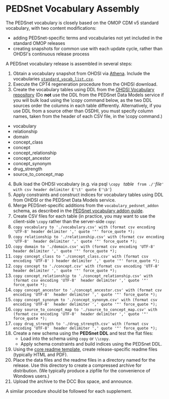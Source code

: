 # PEDSnet Vocabulary Assembly

The PEDSnet vocabulary is closely based on the OMOP CDM v5 standard vocabulary, with two content modifications:

* adding PEDSnet-specific terms and vocabularies not yet included in the standard OMOP releases
* creating snapshots for common use with each update cycle, rather than OHDSI's continuous release process

A PEDSnet vocabulary release is assembled in several steps:

1. Obtain a vocabulary snapshot from OHDSI via [Athena](http://www.ohdsi.org/web/athena).   Include the vocabularies [`standard_vocab_list.csv`](./standard_vocab_list.csv).
2. Execute the CPT4 regeneration procedure from the OHDSI download.
3. Create the vocabulary tables using DDL from the [OHDSI Vocabulary  repository](https://github.com/OHDSI/CommonDataModel) (Do **not** use the DDL from the PEDSnet Data Models service if you will bulk load using the \copy command below, as the two DDL sources order the columns in each table differently.  Alternatively, if you use DDL from a source other than OSDHI, you must specify column names, taken from the header of each CSV file, in the \copy command.)
  * vocabulary
  * relationship
  * domain
  * concept_class
  * concept
  * concept_relationship
  * concept_ancestor
  * concept_synonym
  * drug_strength
  * source\_to\_concept_map
4. Bulk load the OHDSI vocabulary (e.g. via psql `\copy ` _table_ ` from ./'`_file_`' with csv header delimiter E'\t' quote E'\b'`)
5. Apply constraints and construct indices for vocabulary tables using DDL from OHDSI or the PEDSnet Data Models service.
6. Merge PEDSnet-specific additions from the `vocabulary_pedsnet_addon` schema, as described in the [PEDSnet vocabulary addon guide](./PEDSnet_vocabulary_addons.md).
7. Create CSV files for each table (in practice, you may want to use the client-side `\copy` rather than the server-side `copy`:
  1. `copy vocabulary to './vocabulary.csv' with (format csv encoding 'UTF-8' header delimiter ',' quote '"' force_quote *);`
  2. `copy relationship to './relationship.csv' with (format csv encoding 'UTF-8'  header delimiter ',' quote '"' force_quote *);`
  3. `copy domain to './domain.csv' with (format csv encoding 'UTF-8'  header delimiter ',' quote '"' force_quote *);`
  4. `copy concept_class to './concept_class.csv' with (format csv encoding 'UTF-8' ) header delimiter ',' quote '"' force_quote *);`
  5. `copy concept to './concept.csv' with (format csv encoding 'UTF-8'  header delimiter ',' quote '"' force_quote *);`
  6. `copy concept_relationship to './concept_relationship.csv' with (format csv encoding 'UTF-8'  header delimiter ',' quote '"' force_quote *);`
  7. `copy concept_ancestor to './concept_ancestor.csv' with (format csv encoding 'UTF-8'  header delimiter ',' quote '"' force_quote *);`
  8. `copy concept_synonym to './concept_synonym.csv' with (format csv encoding 'UTF-8'  header delimiter ',' quote '"' force_quote *);`
  9. `copy source_to_concept_map to './source_to_concept_map.csv' with (format csv encoding 'UTF-8'  header delimiter ',' quote '"' force_quote *);`
  10. `copy drug_strength to './drug_strength.csv' with (format csv encoding 'UTF-8'  header delimiter ',' quote '"' force_quote *);`
8. Create a new schema using the **PEDSnet DDL** and test the flat files:
   *  Load into the schema using `copy` or `\\copy`.
   *  Apply schema constraints and build indices using the PEDSnet DDL.
8. Using the [core readme template](./core_release_readme_template.md), create release-specific readme files (typically HTML and PDF).
9. Place the data files and the readme files in a directory named for the release.  Use this directory to create a compressed archive for distribution. (We typically produce a zipfile for the convenience of Wondows users.)
10. Upload the archive to the DCC Box space, and announce.

A similar procedure should be followed for each supplement.

